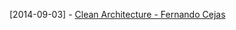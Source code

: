 [2014-09-03] - [Clean Architecture - Fernando Cejas](http://fernandocejas.com/2014/09/03/architecting-android-the-clean-way/)
